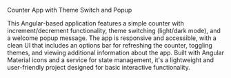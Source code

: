 Counter App with Theme Switch and Popup

This Angular-based application features a simple counter with increment/decrement functionality, theme switching (light/dark mode), and a welcome popup message. The app is responsive and accessible, with a clean UI that includes an options bar for refreshing the counter, toggling themes, and viewing additional information about the app. Built with Angular Material icons and a service for state management, it's a lightweight and user-friendly project designed for basic interactive functionality.
